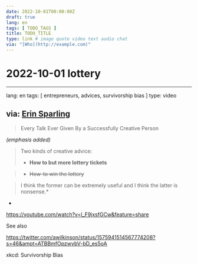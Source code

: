 ```yaml
---
date: 2022-10-01T00:00:00Z
draft: true
lang: en
tags: [ TODO_TAGS ]
title: TODO_TITLE
type: link # image quote video text audio chat
via: "[Who](http://example.com)"
---
```

# 2022-10-01 lottery




---
lang: en
tags: [ entrepreneurs, advices, survivorship bias ]
type: video

via: [Erin Sparling](https://twitter.com/everyplace/status/1576051125207252992?s=46&ampt=ATBBmfOpzwvbV-bD_es5oA)
---


> Every Talk Ever Given By a Successfully Creative Person


*(emphasis added)*


> Two kinds of creative advice:
>
> * **How to but more lottery tickets**

> * ~~How-to win the lottery~~

>
> I think the former can be extremely useful and I think the latter is nonsense.*
*


<https://youtube.com/watch?v=l_F9jxsfGCw&feature=share>



See also


https://twitter.com/awilkinson/status/1575941514567774208?s=46&ampt=ATBBmfOpzwvbV-bD_es5oA



xkcd: Survivorship Bias


